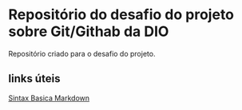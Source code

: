 # Repositório do desafio do projeto sobre Git/Githab da DIO
Repositório criado para o desafio do projeto.

## links úteis
[Sintax Basica Markdown](https://markdown.net.br
)
